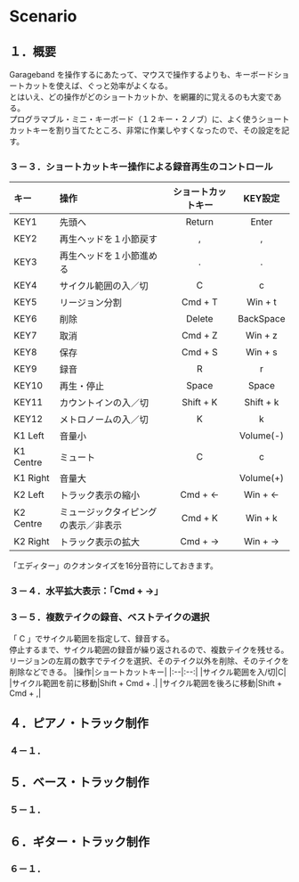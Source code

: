 # Scenario
## １．概要
Garageband を操作するにあたって、マウスで操作するよりも、キーボードショートカットを使えば、ぐっと効率がよくなる。  
とはいえ、どの操作がどのショートカットか、を網羅的に覚えるのも大変である。  
プログラマブル・ミニ・キーボード（１２キー・２ノブ）に、よく使うショートカットキーを割り当てたところ、非常に作業しやすくなったので、その設定を記す。

### ３－３．ショートカットキー操作による録音再生のコントロール
|キー|操作|ショートカットキー|KEY設定|
|:--|:--|:--:|:--:|
|KEY1|先頭へ|Return|Enter|
|KEY2|再生ヘッドを１小節戻す|,|,|
|KEY3|再生ヘッドを１小節進める|.|.|
|KEY4|サイクル範囲の入／切|C|c|
|KEY5|リージョン分割|Cmd + T|Win + t|
|KEY6|削除|Delete|BackSpace|
|KEY7|取消|Cmd + Z|Win + z|
|KEY8|保存|Cmd + S|Win + s|
|KEY9|録音|R|r|
|KEY10|再生・停止|Space|Space|
|KEY11|カウントインの入／切|Shift + K|Shift + k|
|KEY12|メトロノームの入／切|K|k|
|K1 Left|音量小||Volume(-)|
|K1 Centre|ミュート|C|c|
|K1 Right|音量大||Volume(+)|
|K2 Left|トラック表示の縮小|Cmd + ←|Win + ←|
|K2 Centre|ミュージックタイピングの表示／非表示|Cmd + K|Win + k|
|K2 Right|トラック表示の拡大|Cmd + →|Win + →|
  
「エディター」のクオンタイズを16分音符にしておきます。  
### ３－４．水平拡大表示：「Cmd + →」
### ３－５．複数テイクの録音、ベストテイクの選択
「 C 」でサイクル範囲を指定して、録音する。  
停止するまで、サイクル範囲の録音が繰り返されるので、複数テイクを残せる。  
リージョンの左肩の数字でテイクを選択、そのテイク以外を削除、そのテイクを削除などできる。
|操作|ショートカットキー|
|:--|:--:|
|サイクル範囲を入/切|C|
|サイクル範囲を前に移動|Shift + Cmd + .|
|サイクル範囲を後ろに移動|Shift + Cmd + ,|
## ４．ピアノ・トラック制作
### ４－１．

## ５．ベース・トラック制作
### ５－１．

## ６．ギター・トラック制作
### ６－１．
